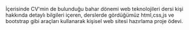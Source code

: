 İçerisinde CV'min de bulunduğu bahar dönemi web teknolojileri dersi kişi hakkında detaylı bilgileri içeren, derslerde gördüğümüz html,css,js ve bootstrap gibi 
araçları kullanarak  kişisel web sitesi hazırlama proje ödevi.
